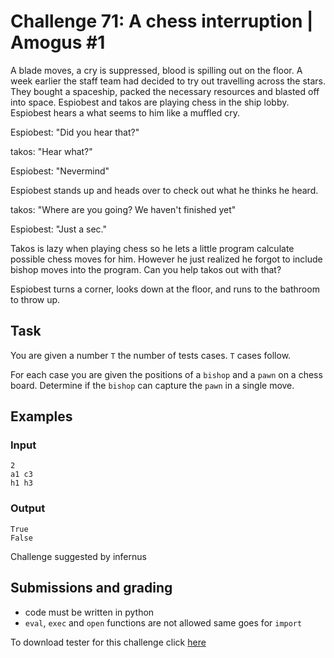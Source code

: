 # Challenge 71: A chess interruption | Amogus #1

A blade moves, a cry is suppressed, blood is spilling out on the floor. A week earlier the staff team had decided to try out travelling across the stars. They bought a spaceship, packed the necessary resources and blasted off into space. Espiobest and takos are playing chess in the ship lobby. Espiobest hears a what seems to him like a muffled cry.

Espiobest: "Did you hear that?"

takos: "Hear what?"

Espiobest: "Nevermind"

Espiobest stands up and heads over to check out what he thinks he heard.

takos: "Where are you going? We haven't finished yet"

Espiobest: "Just a sec."

Takos is lazy when playing chess so he lets a little program calculate possible chess moves for him. However he just realized he forgot to include bishop moves into the program. Can you help takos out with that?

Espiobest turns a corner, looks down at the floor, and runs to the bathroom to throw up.

## Task

You are given a number `T` the number of tests cases. `T` cases follow.

For each case you are given the positions of a `bishop` and a `pawn` on a chess board. Determine if the `bishop` can capture the `pawn` in a single move.

## Examples

### Input
```
2
a1 c3
h1 h3
```

### Output
```
True
False
```

Challenge suggested by infernus

## Submissions and grading

- code must be written in python
- `eval`, `exec` and `open` functions are not allowed same goes for `import`

To download tester for this challenge click [here](https://downgit.github.io/#/home?url=https://github.com/Pomroka/PreviousChallenges/tree/main/Challenge_71)